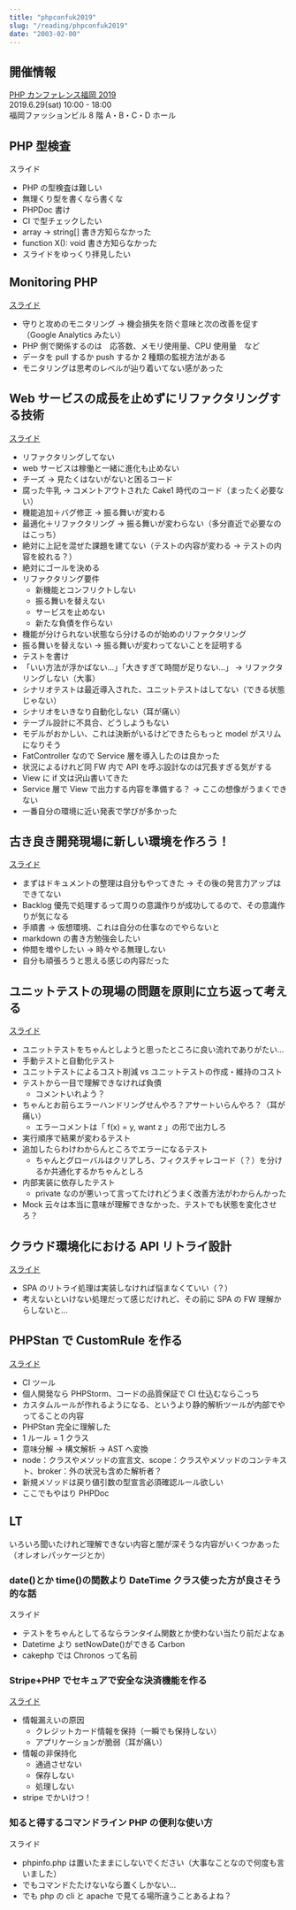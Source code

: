 ```yaml
---
title: "phpconfuk2019"
slug: "/reading/phpconfuk2019"
date: "2003-02-00"
---
```


## 開催情報

[PHP カンファレンス福岡 2019](https://phpcon.fukuoka.jp/2019/)  
2019.6.29(sat) 10:00 - 18:00  
福岡ファッションビル 8 階 A・B・C・D ホール

## PHP 型検査

スライド

- PHP の型検査は難しい
- 無理くり型を書くなら書くな
- PHPDoc 書け
- CI で型チェックしたい
- array → string[] 書き方知らなかった
- function X(): void 書き方知らなかった
- スライドをゆっくり拝見したい

## Monitoring PHP

[スライド](https://slide.seike460.com/slides/phpconfuk2019#/)

- 守りと攻めのモニタリング → 機会損失を防ぐ意味と次の改善を促す（Google Analytics みたい）
- PHP 側で関係するのは　応答数、メモリ使用量、CPU 使用量　など
- データを pull するか push するか 2 種類の監視方法がある
- モニタリングは思考のレベルが辿り着いてない感があった

## Web サービスの成長を止めずにリファクタリングする技術

[スライド](https://speakerdeck.com/soudai/web-refactoring)

- リファクタリングしてない
- web サービスは稼働と一緒に進化も止めない
- チーズ → 見たくはないがないと困るコード
- 腐った牛乳 → コメントアウトされた Cake1 時代のコード（まったく必要ない）
- 機能追加＋バグ修正 → 振る舞いが変わる
- 最適化＋リファクタリング → 振る舞いが変わらない（多分直近で必要なのはこっち）
- 絶対に上記を混ぜた課題を建てない（テストの内容が変わる → テストの内容を絞れる？）
- 絶対にゴールを決める
- リファクタリング要件
  - 新機能とコンフリクトしない
  - 振る舞いを替えない
  - サービスを止めない
  - 新たな負債を作らない
- 機能が分けられない状態なら分けるのが始めのリファクタリング
- 振る舞いを替えない → 振る舞いが変わってないことを証明する
- テストを書け
- 「いい方法が浮かばない…」「大きすぎて時間が足りない…」 → リファクタリングしない（大事）
- シナリオテストは最近導入された、ユニットテストはしてない（できる状態じゃない）
- シナリオをいきなり自動化しない（耳が痛い）
- テーブル設計に不具合、どうしようもない
- モデルがおかしい、これは決断がいるけどできたらもっと model がスリムになりそう
- FatController なので Service 層を導入したのは良かった
- 状況によるけれど同 FW 内で API を呼ぶ設計なのは冗長すぎる気がする
- View に if 文は沢山書いてきた
- Service 層で View で出力する内容を準備する？ → ここの想像がうまくできない
- 一番自分の環境に近い発表で学びが多かった

## 古き良き開発現場に新しい環境を作ろう！

[スライド](https://speakerdeck.com/nako0123/lets-create-a-new-culture-in-the-old-development-site)

- まずはドキュメントの整理は自分もやってきた → その後の発言力アップはできてない
- Backlog 優先で処理するって周りの意識作りが成功してるので、その意識作りが気になる
- 手順書 → 仮想環境、これは自分の仕事なのでやらないと
- markdown の書き方勉強会したい
- 仲間を増やしたい → 時々やる無理しない
- 自分も頑張ろうと思える感じの内容だった

## ユニットテストの現場の問題を原則に立ち返って考える

[スライド](https://speakerdeck.com/hgsgtk/think-deep-unit-test-practical-problem)

- ユニットテストをちゃんとしようと思ったところに良い流れでありがたい…
- 手動テストと自動化テスト
- ユニットテストによるコスト削減 vs ユニットテストの作成・維持のコスト
- テストから一目で理解できなければ負債
  - コメントいれよう？
- ちゃんとお前らエラーハンドリングせんやろ？アサートいらんやろ？（耳が痛い）
  - エラーコメントは「 f(x) = y, want z 」の形で出力しろ
- 実行順序で結果が変わるテスト
- 追加したらわけわからんところでエラーになるテスト
  - ちゃんとグローバルはクリアしろ、フィクスチャレコード（？）を分けるか共通化するかちゃんとしろ
- 内部実装に依存したテスト
  - private なのが悪いって言ってたけれどうまく改善方法がわからんかった
- Mock 云々は本当に意味が理解できなかった、テストでも状態を変化させろ？

## クラウド環境化における API リトライ設計

[スライド](https://www.slideshare.net/ssuser537eef/api-152529773)

- SPA のリトライ処理は実装しなければ悩まなくていい（？）
- 考えないといけない処理だって感じだけれど、その前に SPA の FW 理解からしないと…

## PHPStan で CustomRule を作る

[スライド](https://speakerdeck.com/nazonohito51/make-phpstan-customrule-d596e237-6692-4e6b-b83b-f5fac3618797)

- CI ツール
- 個人開発なら PHPStorm、コードの品質保証で CI 仕込むならこっち
- カスタムルールが作れるようになる、というより静的解析ツールが内部でやってることの内容
- PHPStan 完全に理解した
- 1 ルール = 1 クラス
- 意味分解 → 構文解析 → AST へ変換
- node：クラスやメソッドの宣言文、scope：クラスやメソッドのコンテキスト、broker：外の状況も含めた解析者？
- 新規メソッドは戻り値引数の型宣言必須確認ルール欲しい
- ここでもやはり PHPDoc

## LT

いろいろ聞いたけれど理解できない内容と闇が深そうな内容がいくつかあった  
（オレオレパッケージとか）

### date()とか time()の関数より DateTime クラス使った方が良さそう的な話

スライド

- テストをちゃんとしてるならランタイム関数とか使わない当たり前だよなぁ
- Datetime より setNowDate()ができる Carbon
- cakephp では Chronos って名前

### Stripe+PHP でセキュアで安全な決済機能を作る

[スライド](https://speakerdeck.com/gorou_178/stripe-plus-phptesekiyuatean-quan-najue-ji-ji-neng-wozuo-ru)

- 情報漏えいの原因
  - クレジットカード情報を保持（一瞬でも保持しない）
  - アプリケーションが脆弱（耳が痛い）
- 情報の非保持化
  - 通過させない
  - 保存しない
  - 処理しない
- stripe でかいけつ！

### 知ると得するコマンドライン PHP の便利な使い方

スライド

- phpinfo.php は置いたままにしないでください（大事なことなので何度も言いました）
- でもコマンドたたけないなら置くしかない…
- でも php の cli と apache で見てる場所違うことあるよね？
